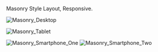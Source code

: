 Masonry Style Layout, Responsive.

![Masonry_Desktop](https://user-images.githubusercontent.com/75909425/210668515-39fd69ce-a1a1-402c-8164-25e741b3ebe7.png)

![Masonry_Tablet](https://user-images.githubusercontent.com/75909425/210668548-e123e82d-fe92-4c6d-9bc8-674cb299afc0.png)

![Masonry_Smartphone_One](https://user-images.githubusercontent.com/75909425/210668567-84dfe9cf-5b61-4bfd-bc16-fa87c828e204.png)
![Masonry_Smartphone_Two](https://user-images.githubusercontent.com/75909425/210668574-4c4a6d9c-f479-43ae-a00d-5845218a345d.png)
